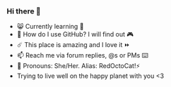 ### Hi there 👋
- 😸 Currently learning 🌱
- 👀 How do I use GitHub? I will find out 🎮
- ☄️ This place is amazing and I love it ⏩
- 📫 Reach me via forum replies, @s or PMs ⌨️
- 👧 Pronouns: She/Her. Alias: RedOctoCat!⚡
- Trying to live well on the happy planet with you <3
